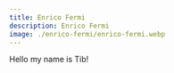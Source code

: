 ```yaml
---
title: Enrico Fermi
description: Enrico Fermi
image: ./enrico-fermi/enrico-fermi.webp
---
```


Hello my name is Tib!
